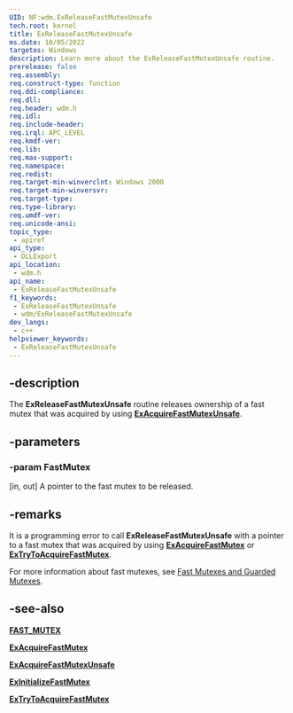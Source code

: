 ```yaml
---
UID: NF:wdm.ExReleaseFastMutexUnsafe
tech.root: kernel
title: ExReleaseFastMutexUnsafe
ms.date: 10/05/2022
targetos: Windows
description: Learn more about the ExReleaseFastMutexUnsafe routine.
prerelease: false
req.assembly: 
req.construct-type: function
req.ddi-compliance: 
req.dll: 
req.header: wdm.h
req.idl: 
req.include-header: 
req.irql: APC_LEVEL
req.kmdf-ver: 
req.lib: 
req.max-support: 
req.namespace: 
req.redist: 
req.target-min-winverclnt: Windows 2000
req.target-min-winversvr: 
req.target-type: 
req.type-library: 
req.umdf-ver: 
req.unicode-ansi: 
topic_type:
 - apiref
api_type:
 - DLLExport
api_location:
 - wdm.h
api_name:
 - ExReleaseFastMutexUnsafe
f1_keywords:
 - ExReleaseFastMutexUnsafe
 - wdm/ExReleaseFastMutexUnsafe
dev_langs:
 - c++
helpviewer_keywords:
 - ExReleaseFastMutexUnsafe
---
```


## -description

The **ExReleaseFastMutexUnsafe** routine releases ownership of a fast mutex that was acquired by using [**ExAcquireFastMutexUnsafe**](nf-wdm-exacquirefastmutexunsafe.md).

## -parameters

### -param FastMutex

[in, out] A pointer to the fast mutex to be released.

## -remarks

It is a programming error to call **ExReleaseFastMutexUnsafe** with a pointer to a fast mutex that was acquired by using [**ExAcquireFastMutex**](nf-wdm-exacquirefastmutex.md) or [**ExTryToAcquireFastMutex**](nf-wdm-extrytoacquirefastmutex.md).

For more information about fast mutexes, see [Fast Mutexes and Guarded Mutexes](/windows-hardware/drivers/kernel/fast-mutexes-and-guarded-mutexes).

## -see-also

[**FAST\_MUTEX**](/windows-hardware/drivers/kernel/fast-mutexes-and-guarded-mutexes#fast-mutexes)

[**ExAcquireFastMutex**](nf-wdm-exacquirefastmutex.md)

[**ExAcquireFastMutexUnsafe**](nf-wdm-exacquirefastmutexunsafe.md)

[**ExInitializeFastMutex**](nf-wdm-exinitializefastmutex.md)

[**ExTryToAcquireFastMutex**](nf-wdm-extrytoacquirefastmutex.md)
